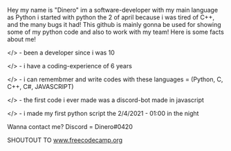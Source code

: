Hey my name is "Dinero" im a software-developer with my main language as Python 
i started with python the 2 of april because i was tired of C++, and the many bugs it had!
This github is mainly gonna be used for showing some of my python code and also to work with my team!
Here is some facts about me!

</> - been a developer since i was 10

</> - i have a coding-experience of 6 years

</> - i can remembmer and write codes with these languages = (Python, C, C++, C#, JAVASCRIPT)

</> - the first code i ever made was a discord-bot made in javascript

</> - i made my first python script the 2/4/2021 - 01:00 in the night

Wanna contact me?
Discord = Dinero#0420

SHOUTOUT TO www.freecodecamp.org
